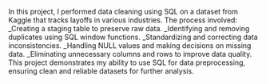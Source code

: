 
In this project, I performed data cleaning using SQL on a dataset from Kaggle that tracks layoffs in various industries.
The process involved:
_Creating a staging table to preserve raw data.
_Identifying and removing duplicates using SQL window functions.
_Standardizing and correcting data inconsistencies.
_Handling NULL values and making decisions on missing data.
_Eliminating unnecessary columns and rows to improve data quality.
This project demonstrates my ability to use SQL for data preprocessing, ensuring clean and reliable datasets for further analysis.
